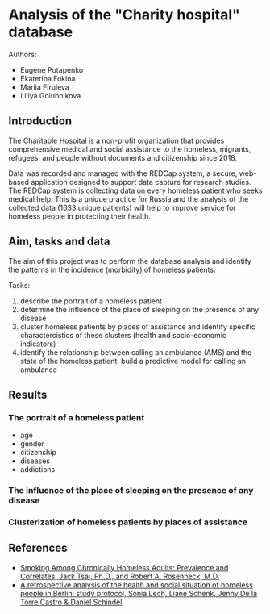 # Analysis of the "Charity hospital" database

Authors:
- Eugene Potapenko
- Ekaterina Fokina
- Mariia Firuleva
- Liliya Golubnikova

## Introduction
The [Charitable Hospital](https://charityhospital.ru/) is a non-profit organization that provides comprehensive medical and social assistance to the homeless, migrants, refugees, and people without documents and citizenship since 2018.  

Data was recorded and managed with the REDCap system, a secure, web-based application designed to support data capture for research studies. The REDCap system is collecting data on every homeless patient who seeks medical help. This is a unique practice for Russia and the analysis of the collected data (1633 unique patients) will help to improve service for homeless people in protecting their health.


## Aim, tasks and data
The aim of this project was to perform the database analysis and identify the patterns in the incidence (morbidity) of homeless patients.

Tasks:
1. describe the portrait of a homeless patient
2. determine the influence of the place of sleeping on the presence of any disease
3. cluster homeless patients by places of assistance and identify specific charactercistics of these clusters (health and socio-economic indicators)
4. identify the relationship between calling an ambulance (AMS) and the state of the homeless patient, build a predictive model for calling an ambulance



## Results

### The portrait of a homeless patient
- age
- gender
- citizenship
- diseases
- addictions

### The influence of the place of sleeping on the presence of any disease


### Clusterization of homeless patients by places of assistance



## References
- [Smoking Among Chronically Homeless Adults: Prevalence and Correlates, Jack Tsai, Ph.D., and Robert A. Rosenheck, M.D.](https://ps.psychiatryonline.org/doi/full/10.1176/appi.ps.201100398)
- [A retrospective analysis of the health and social situation of homeless people in Berlin: study protocol, Sonia Lech, Liane Schenk, Jenny De la Torre Castro & Daniel Schindel](https://archpublichealth.biomedcentral.com/articles/10.1186/s13690-021-00546-y)




